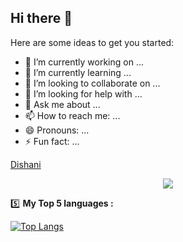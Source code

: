 ## Hi there 👋

Here are some ideas to get you started:

- 🔭 I’m currently working on ...
- 🌱 I’m currently learning ...
- 👯 I’m looking to collaborate on ...
- 🤔 I’m looking for help with ...
- 💬 Ask me about ...
- 📫 How to reach me: ...
- 😄 Pronouns: ...
- ⚡ Fun fact: ...

[Dishani](https://www.google.co.in)

<p align="center">
  <img src="https://media.tenor.com/images/5e43669b9573fea08ede20a5bbbbe2df/tenor.gif">
</p>

:five: **My Top 5 languages :**

[![Top Langs](https://github-readme-stats.vercel.app/api/top-langs/?username=dishanihaldar&layout=compact)](https://github.com/anuraghazra/github-readme-stats)
